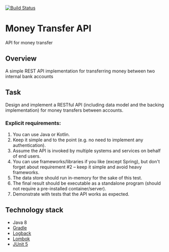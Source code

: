 [![Build Status](https://travis-ci.org/hodorgeek/money-transfer-app.svg?branch=master)](https://travis-ci.org/hodorgeek/money-transfer-app)

# Money Transfer API

API for money transfer

## Overview

A simple REST API implementation for transferring money between two internal bank accounts


## Task
Design and implement a RESTful API (including data model and the backing implementation) for money transfers between accounts.

### Explicit requirements:
1. You can use Java or Kotlin.
1. Keep it simple and to the point (e.g. no need to implement any authentication).
1. Assume the API is invoked by multiple systems and services on behalf of end users.
1. You can use frameworks/libraries if you like (except Spring), but don't forget about requirement #2 – keep it simple and avoid heavy frameworks.
1. The data store should run in-memory for the sake of this test.
1. The final result should be executable as a standalone program (should not require a pre-installed container/server).
1. Demonstrate with tests that the API works as expected.

## Technology stack
- Java 8
- [Gradle](https://docs.gradle.org)
- [Logback](https://logback.qos.ch)
- [Lombok](https://projectlombok.org)
- [JUnit 5](https://junit.org/junit5/)
